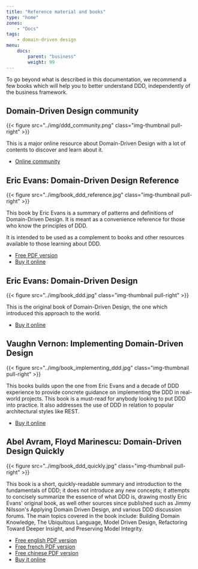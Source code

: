 ```yaml
---
title: "Reference material and books"
type: "home"
zones:
    - "Docs"
tags:
    - domain-driven design
menu:
    docs:
        parent: "business"
        weight: 99
---
```


To go beyond what is described in this documentation, we recommend a few books which will help you to better understand
DDD, independently of the business framework. 

## Domain-Driven Design community

{{< figure src="../img/ddd_community.png" class="img-thumbnail pull-right" >}}

This is a major online resource about Domain-Driven Design with a lot of contents to discover and learn about it.

* [Online community](http://dddcommunity.org/)

## Eric Evans: Domain-Driven Design Reference

{{< figure src="../img/book_ddd_reference.jpg" class="img-thumbnail pull-right" >}}

This book by Eric Evans is a summary of patterns and definitions of Domain-Driven Design. It is meant as a convenience
reference for those who know the principles of DDD. 

It is intended to be used as a complement to books and other resources available to those learning about DDD.
 
* [Free PDF version](http://domainlanguage.com/wp-content/uploads/2016/05/DDD_Reference_2015-03.pdf)
* [Buy it online](http://www.amazon.com/Domain-Driven-Design-Reference-Definitions-Summaries/dp/1457501198)

<div style="clear: both;"></div>

## Eric Evans: Domain-Driven Design

{{< figure src="../img/book_ddd.jpg" class="img-thumbnail pull-right" >}}

This is the original book of Domain-Driven Design, the one which introduced this approach to the world.
 
* [Buy it online](http://www.amazon.com/Domain-Driven-Design-Tackling-Complexity-Software/dp/0321125215/)

<div style="clear: both;"></div>

## Vaughn Vernon: Implementing Domain-Driven Design

{{< figure src="../img/book_implementing_ddd.jpg" class="img-thumbnail pull-right" >}}

This books builds upon the one from Eric Evans and a decade of DDD experience to provide concrete guidance on
implementing the DDD in real-world projects. This book is a must-read for anybody looking to put DDD into practice.
It also addresses the use of DDD in relation to popular architectural styles like REST.

* [Buy it online](http://www.amazon.com/Implementing-Domain-Driven-Design-Vaughn-Vernon/dp/0321834577)

<div style="clear: both;"></div>

## Abel Avram, Floyd Marinescu: Domain-Driven Design Quickly

{{< figure src="../img/book_ddd_quickly.jpg" class="img-thumbnail pull-right" >}}

This book is a short, quickly-readable summary and introduction to the fundamentals of DDD; it does not introduce any 
new concepts; it attempts to concisely summarize the essence of what DDD is, drawing mostly Eric Evans' original book, 
as well other sources since published such as Jimmy Nilsson's Applying Domain Driven Design, and various DDD discussion 
forums. The main topics covered in the book include: Building Domain Knowledge, The Ubiquitous Language, Model Driven 
Design, Refactoring Toward Deeper Insight, and Preserving Model Integrity.

* [Free english PDF version](http://www.infoq.com/resource/minibooks/domain-driven-design-quickly/en/pdf/DomainDrivenDesignQuicklyOnline.pdf)
* [Free french PDF version](http://blog.infosaurus.fr/public/docs/DDDViteFait.pdf) 
* [Free chinese PDF version](http://www.infoq.com/resource/minibooks/domain-driven-design-quickly/zh/pdf/dddquickly-chinese-version.pdf)
* [Buy it online](http://www.amazon.com/Domain-Driven-Design-Quickly-Abel-Avram/dp/1411609255)

<div style="clear: both;"></div>
